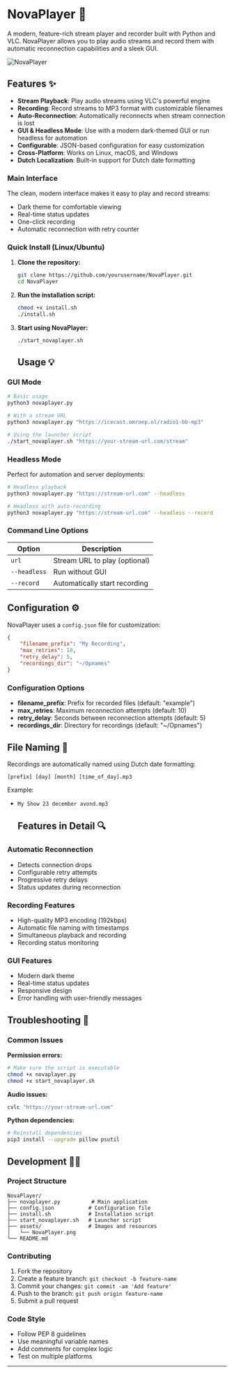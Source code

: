 # NovaPlayer 🎵

A modern, feature-rich stream player and recorder built with Python and VLC. NovaPlayer allows you to play audio streams and record them with automatic reconnection capabilities and a sleek GUI.

![NovaPlayer](assets/NovaPlayer.png)

## Features ✨

- **Stream Playback**: Play audio streams using VLC's powerful engine
- **Recording**: Record streams to MP3 format with customizable filenames
- **Auto-Reconnection**: Automatically reconnects when stream connection is lost
- **GUI & Headless Mode**: Use with a modern dark-themed GUI or run headless for automation
- **Configurable**: JSON-based configuration for easy customization
- **Cross-Platform**: Works on Linux, macOS, and Windows
- **Dutch Localization**: Built-in support for Dutch date formatting

### Main Interface
The clean, modern interface makes it easy to play and record streams:

- Dark theme for comfortable viewing
- Real-time status updates
- One-click recording
- Automatic reconnection with retry counter

### Quick Install (Linux/Ubuntu)

1. **Clone the repository:**
   ```bash
   git clone https://github.com/yourusername/NovaPlayer.git
   cd NovaPlayer
   ```

2. **Run the installation script:**
   ```bash
   chmod +x install.sh
   ./install.sh
   ```

3. **Start using NovaPlayer:**
   ```bash
   ./start_novaplayer.sh
   ```

   ## Usage 💡

### GUI Mode
```bash
# Basic usage
python3 novaplayer.py

# With a stream URL
python3 novaplayer.py "https://icecast.omroep.nl/radio1-bb-mp3"

# Using the launcher script
./start_novaplayer.sh "https://your-stream-url.com/stream"
```

### Headless Mode
Perfect for automation and server deployments:

```bash
# Headless playback
python3 novaplayer.py "https://stream-url.com" --headless

# Headless with auto-recording
python3 novaplayer.py "https://stream-url.com" --headless --record
```

### Command Line Options

| Option | Description |
|--------|-------------|
| `url` | Stream URL to play (optional) |
| `--headless` | Run without GUI |
| `--record` | Automatically start recording |

## Configuration ⚙️

NovaPlayer uses a `config.json` file for customization:

```json
{
    "filename_prefix": "My Recording",
    "max_retries": 10,
    "retry_delay": 5,
    "recordings_dir": "~/Opnames"
}
```

### Configuration Options

- **filename_prefix**: Prefix for recorded files (default: "example")
- **max_retries**: Maximum reconnection attempts (default: 10)
- **retry_delay**: Seconds between reconnection attempts (default: 5)
- **recordings_dir**: Directory for recordings (default: "~/Opnames")

## File Naming 📁

Recordings are automatically named using Dutch date formatting:
```
[prefix] [day] [month] [time_of_day].mp3
```
Example:
- `My Show 23 december avond.mp3`

  ## Features in Detail 🔍

### Automatic Reconnection
- Detects connection drops
- Configurable retry attempts
- Progressive retry delays
- Status updates during reconnection

### Recording Features
- High-quality MP3 encoding (192kbps)
- Automatic file naming with timestamps
- Simultaneous playback and recording
- Recording status monitoring

### GUI Features
- Modern dark theme
- Real-time status updates
- Responsive design
- Error handling with user-friendly messages

## Troubleshooting 🔧

### Common Issues

**Permission errors:**
```bash
# Make sure the script is executable
chmod +x novaplayer.py
chmod +x start_novaplayer.sh
```

**Audio issues:**
```bash
cvlc "https://your-stream-url.com"
```

**Python dependencies:**
```bash
# Reinstall dependencies
pip3 install --upgrade pillow psutil
```

## Development 👨‍💻

### Project Structure
```
NovaPlayer/
├── novaplayer.py          # Main application
├── config.json           # Configuration file
├── install.sh            # Installation script
├── start_novaplayer.sh   # Launcher script
├── assets/               # Images and resources
│   └── NovaPlayer.png
└── README.md
```

### Contributing

1. Fork the repository
2. Create a feature branch: `git checkout -b feature-name`
3. Commit your changes: `git commit -am 'Add feature'`
4. Push to the branch: `git push origin feature-name`
5. Submit a pull request

### Code Style
- Follow PEP 8 guidelines
- Use meaningful variable names
- Add comments for complex logic
- Test on multiple platforms


---
